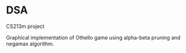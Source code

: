 # DSA

CS213m project

Graphical implementation of Othello game using alpha-beta pruning and negamax algorithm.
